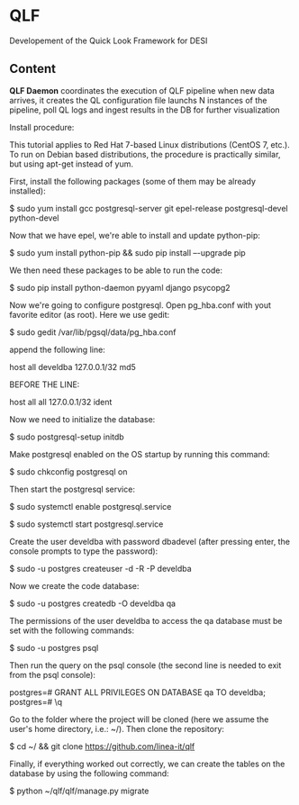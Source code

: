 # QLF

Developement of the Quick Look Framework for DESI

## Content

**QLF Daemon** coordinates the execution of QLF pipeline when new data arrives, it creates the QL configuration file launchs N instances of the pipeline, poll QL logs and ingest results in the DB for further visualization

Install procedure:

This tutorial applies to Red Hat 7-based Linux distributions (CentOS 7, etc.). To run on Debian based distributions, the procedure is practically similar, but using apt-get instead of yum.

First, install the following packages (some of them may be already installed):

$ sudo yum install gcc postgresql-server git epel-release postgresql-devel python-devel

Now that we have epel, we're able to install and update python-pip:

$ sudo yum install python-pip && sudo pip install –-upgrade pip

We then need these packages to be able to run the code: 

$ sudo pip install python-daemon pyyaml django psycopg2

Now we're going to configure postgresql. Open pg_hba.conf with yout favorite editor (as root). Here we use gedit:

$ sudo gedit /var/lib/pgsql/data/pg_hba.conf 

append the following line:

host    all             develdba        127.0.0.1/32            md5

BEFORE THE LINE:

host    all             all             127.0.0.1/32            ident

Now we need to initialize the database:

$ sudo postgresql-setup initdb

Make postgresql enabled on the OS startup by running this command:

$ sudo chkconfig postgresql on

Then start the postgresql service:

$ sudo systemctl enable postgresql.service

$ sudo systemctl start postgresql.service

Create the user develdba with password dbadevel (after pressing enter, the console prompts to type the password):

$ sudo -u postgres createuser -d -R -P develdba

Now we create the code database:

$ sudo -u postgres createdb -O develdba qa

The permissions of the user develdba to access the qa database must be set with the following commands:

$ sudo -u postgres psql

Then run the query on the psql console (the second line is needed to exit from the psql console):

postgres=# GRANT ALL PRIVILEGES ON DATABASE qa TO develdba;
postgres=# \q

Go to the folder where the project will be cloned (here we assume the user's home directory, i.e.: ~/). Then clone the repository:

$ cd ~/ && git clone https://github.com/linea-it/qlf

Finally, if everything worked out correctly, we can create the tables on the database by using the following command:

$ python ~/qlf/qlf/manage.py migrate


